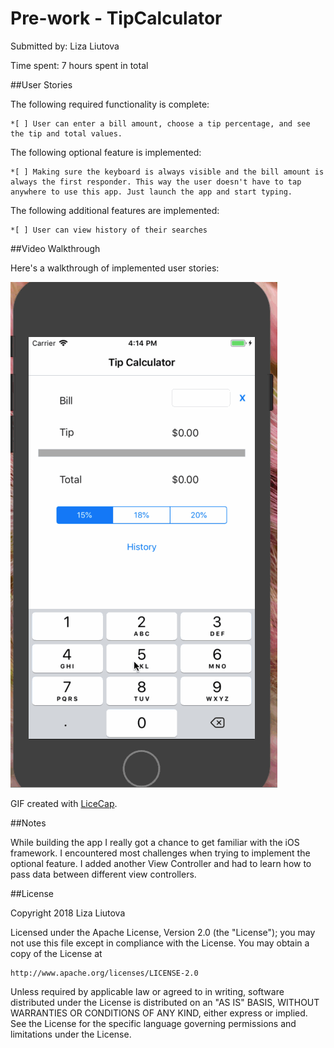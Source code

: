# Pre-work - TipCalculator

Submitted by: Liza Liutova

Time spent: 7 hours spent in total

##User Stories

The following required functionality is complete:

    *[ ] User can enter a bill amount, choose a tip percentage, and see the tip and total values.
    
The following optional feature is implemented:

    *[ ] Making sure the keyboard is always visible and the bill amount is always the first responder. This way the user doesn't have to tap anywhere to use this app. Just launch the app and start typing.

The following additional features are implemented:

    *[ ] User can view history of their searches

##Video Walkthrough

Here's a walkthrough of implemented user stories:

<img src='https://raw.githubusercontent.com/hamstlanda/TipCalculator/fd8bcd819858df7bd41a64fd4c725459f9378685/TipCalculator.gif' width='' />

GIF created with [LiceCap](http://www.cockos.com/licecap/).

##Notes

While building the app I really got a chance to get familiar with the iOS framework. I encountered most challenges when trying to implement the optional feature. I added another View Controller and had to learn how to pass data between different view controllers.   

##License

Copyright 2018 Liza Liutova

Licensed under the Apache License, Version 2.0 (the "License");
you may not use this file except in compliance with the License.
You may obtain a copy of the License at

    http://www.apache.org/licenses/LICENSE-2.0

Unless required by applicable law or agreed to in writing, software
distributed under the License is distributed on an "AS IS" BASIS,
WITHOUT WARRANTIES OR CONDITIONS OF ANY KIND, either express or implied.
See the License for the specific language governing permissions and
limitations under the License.
